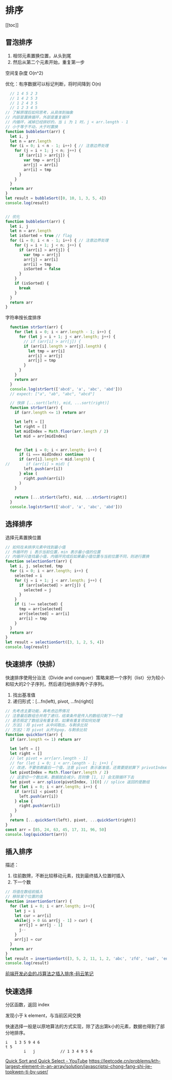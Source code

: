 # 排序
[[toc]]

## 冒泡排序

1. 相邻元素置换位置，从头到尾
2. 然后从第二个元素开始，重复第一步

空间复杂度 O(n^2)

优化：有序数据可以标记判断，将时间降到 O(n)

```js
  // 1 4 5 2 3
  // 1 4 2 5 3
  // 1 2 4 3 5
  // 1 2 3 4 5
// 了解原理后如何思考，从具体到抽象
// 内部是置换循环，外部是重复循环
// 内循环，减掉已经排好的，当 i 为 1 时，j < arr.length - 1
// 小于等于不动，大于时置换
function bubbleSort(arr) {
  let i, j
  let n = arr.length
  for (i = 0; i < n - 1; i++) { // 注意边界处理
    for (j = i + 1; j < n; j++) {
      if (arr[i] > arr[j]) {
        var tmp = arr[j]
        arr[j] = arr[i]
        arr[i] = tmp
      }
    }
  }
  return arr
}
let result = bubbleSort([0, 10, 1, 3, 5, 4])
console.log(result)


// 优化
function bubbleSort(arr) {
  let i, j
  let n = arr.length
  let isSorted = true // flag
  for (i = 0; i < n - 1; i++) { // 注意边界处理
    for (j = i + 1; j < n; j++) {
      if (arr[i] > arr[j]) {
        var tmp = arr[j]
        arr[j] = arr[i]
        arr[i] = tmp
        isSorted = false
      }
    }
    if (isSorted) {
      break
    }
  }
  return arr
}
```
字符串按长度排序
```js
  function strSort(arr) {
    for (let i = 0; i < arr.length - 1; i++) {
      for (let j = i + 1; j < arr.length; j++) {
        // if (arr[i] > arr[j]) {
        if (arr[i].length > arr[j].length) {
          let tmp = arr[i]
          arr[i] = arr[j]
          arr[j] = tmp
        }
      }
    }
    return arr
  }
  console.log(strSort(['abcd', 'a', 'abc', 'abd']))
  // expect: ["a", "ab", "abc", "abcd"]

  // 快排 [...sort(left), mid, ...sort(right)]
  function strSort(arr) {
    if (arr.length <= 1) return arr

    let left = []
    let right = []
    let midIndex = Math.floor(arr.length / 2)
    let mid = arr[midIndex]


    for (let i = 0; i < arr.length; i++) {
      if (i === midIndex) continue
      if (arr[i].length < mid.length) {
//       if (arr[i] > mid) {
        left.push(arr[i])
      } else (
        right.push(arr[i])
      )
    }
    
    return [...strSort(left), mid, ...strSort(right)]
  }
  console.log(strSort(['abcd', 'a', 'abc', 'abd']))
```

## 选择排序

选择元素置换位置

```js
// 如何在未排序元素中找到最小值
// 外循环的 i 表示当前位置，min 表示最小值的位置
// 内循环只查找最小值，内循环完成后如果最小值位置与当前位置不同，则进行置换
function selectionSort(arr) {
  let i, j, selected, tmp
  for (i = 0; i < arr.length; i++) {
    selected = i
    for (j = i + 1; j < arr.length; j++) {
      if (arr[selected] > arr[j]) {
        selected = j
      }
    }
    if (i !== selected) {
      tmp = arr[selected]
      arr[selected] = arr[i]
      arr[i] = tmp
    }
  }
  return arr
}
let result = selectionSort([3, 1, 2, 5, 4])
console.log(result)
```

## 快速排序（快排）

快速排序使用分治法（Divide and conquer）策略来把一个序列（list）分为较小和较大的2个子序列，然后递归地排序两个子序列。

1. 找出基准值
2. 递归形式：[...fn(left), pivot, ...fn(right)]

```js
// 先考虑主要功能，再考虑边界情况
// 注意最后数组合并用了递归，结束条件是传入的数组只剩下一个值
// 是否假定了数组没有重复项，如果有重复项如何处理
// 方法1：将 pivot 从中间取出，与剩余比较
// 方法2：将 pivot 从开头pop，与剩余比较
function quickSort(arr) {
  if (arr.length <= 1) return arr

  let left = []
  let right = []
  // let pivot = arr[arr.length - 1]
  // for (let i = 0; i < arr.length - 1; i++) {
  // 改进，不要依赖最后一个值，注意 pivot 表示基准值，还需要提前算下 privotIndex
  let pivotIndex = Math.floor(arr.length / 2)
  // 这里切一个数出来。数据就会减少。否则像 [1, 1] 会无限循环下去
  let pivot = arr.splice(pivotIndex, 1)[0] // splice 返回的是数组
  for (let i = 0; i < arr.length; i++) {
    if (arr[i] < pivot) {
      left.push(arr[i])
    } else {
      right.push(arr[i])
    }
  }
  return [...quickSort(left), pivot, ...quickSort(right)]
}
const arr = [85, 24, 63, 45, 17, 31, 96, 50]
console.log(quickSort(arr))
```

## 插入排序

描述：
1. 往前数牌，不断比较移动元素，找到最终插入位置时插入
2. 下一个数

```js
// 将值在数组前插入
// 移除某个位置的值
function insertionSort(arr) {
  for (let i = 0; i < arr.length; i++){
    let j = i
    let cur = arr[i]
    while(j > 0 && arr[j - 1] > cur) {
      arr[j] = arr[j - 1]
      j--
    }
    arr[j] = cur
  }
  return arr
}
let result = insertionSort([3, 5, 2, 11, 1, 2, 'abc', 'zfd', 'sad', 'eng'])
console.log(result)
```
[前端开发必会的JS算法之插入排序-码云笔记](https://www.mybj123.com/4925.html)

## 快速选择

分区函数，返回 index

发现小于 k element，与当前区间交换

快速选择一般是以原地算法的方式实现，除了选出第k小的元素，数据也得到了部分地排序。

```
i   1 3 5 9 4 6
t 5
        i   j           // 1 3 4 9 5 6
```
[Quick Sort and Quick Select - YouTube](https://youtu.be/v-1EGgaTFuw?t=1221)
https://leetcode.cn/problems/kth-largest-element-in-an-array/solution/javascriptsi-chong-fang-shi-jie-topkwen-ti-by-user/
